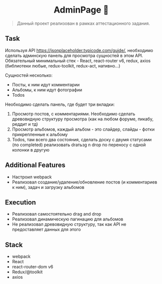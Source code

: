 <h1 align="center">AdminPage 👋</h1>

> Данный проект реализован в рамках аттестационного задания.

## Task

Используя API https://jsonplaceholder.typicode.com/guide/, необходимо сделать админскую панель для просмотра сущностей в этом API. Обязательный минимальный стек - React, react-router v6, redux, axios (библиотеки любые, redux-toolkit, redux-act, нативно…)

Сущностей несколько:

- Посты, к ним идут комментарии
- Альбомы, к ним идут фотографии
- Todos

Необходимо сделать панель, где будет три вкладки:

1. Просмотр постов, с комментариями. Необходимо сделать древовидную структуру просмотра (как на любом форуме, пикабу, реддит и тд)
2. Просмотр альбомов, каждый альбом - это слайдер, слайды - фотки прикрепленные к альбому
3. Todos, там всего два состояния, сделать доску с двумя статусами (по completed) реализовать draтьзg n drop по переносу с одной колонки в другую

## Additional Features

- Настроил webpack
- Реализовал создание/удаление/обновление постов (и комментариев к ним), задач и загрузку альбомов

## Execution

- Реализовал самостоятельно drag and drop
- Реализовал динамическую пагинацию для альбомов
- Не реализовал древовидную структуру, так как API не предоставляет данных для этого

## Stack

- webpack
- React
- react-router-dom v6
- Redux/@toolkit
- axios
